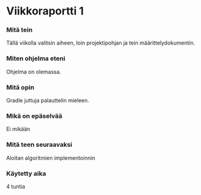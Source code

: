 # Viikkoraportti 1

### Mitä tein
Tällä viikolla valitsin aiheen, loin projektipohjan ja tein määrittelydokumentin.

### Miten ohjelma eteni
Ohjelma on olemassa.

### Mitä opin

Gradle juttuja palauttelin mieleen.

### Mikä on epäselvää

Ei mikään

### Mitä teen seuraavaksi

Aloitan algoritmien implementoinnin

### Käytetty aika

4 tuntia

